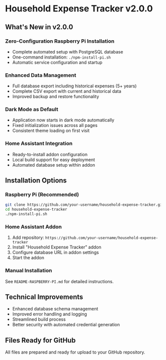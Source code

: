 # Household Expense Tracker v2.0.0

## What's New in v2.0.0

### Zero-Configuration Raspberry Pi Installation
- Complete automated setup with PostgreSQL database
- One-command installation: `./npm-install-pi.sh`
- Automatic service configuration and startup

### Enhanced Data Management
- Full database export including historical expenses (5+ years)
- Complete CSV export with current and historical data
- Improved backup and restore functionality

### Dark Mode as Default
- Application now starts in dark mode automatically
- Fixed initialization issues across all pages
- Consistent theme loading on first visit

### Home Assistant Integration
- Ready-to-install addon configuration
- Local build support for easy deployment
- Automated database setup within addon

## Installation Options

### Raspberry Pi (Recommended)
```bash
git clone https://github.com/your-username/household-expense-tracker.git
cd household-expense-tracker
./npm-install-pi.sh
```

### Home Assistant Addon
1. Add repository: `https://github.com/your-username/household-expense-tracker`
2. Install "Household Expense Tracker" addon
3. Configure database URL in addon settings
4. Start the addon

### Manual Installation
See `README-RASPBERRY-PI.md` for detailed instructions.

## Technical Improvements
- Enhanced database schema management
- Improved error handling and logging
- Streamlined build process
- Better security with automated credential generation

## Files Ready for GitHub

All files are prepared and ready for upload to your GitHub repository.
